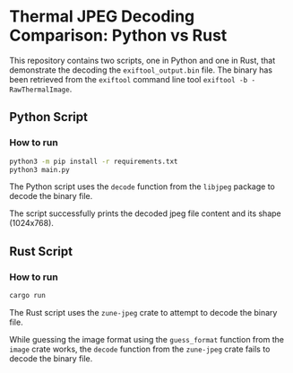 # Thermal JPEG Decoding Comparison: Python vs Rust

This repository contains two scripts, one in Python and one in Rust, that demonstrate the decoding the `exiftool_output.bin` file. The binary has been retrieved from the `exiftool` command line tool `exiftool -b -RawThermalImage`.

## Python Script

### How to run

```bash
python3 -m pip install -r requirements.txt
python3 main.py
```

The Python script uses the `decode` function from the `libjpeg` package to decode the binary file.

The script successfully prints the decoded jpeg file content and its shape (1024x768).

## Rust Script

### How to run

```bash
cargo run
```

The Rust script uses the `zune-jpeg` crate to attempt to decode the binary file.

While guessing the image format using the `guess_format` function from the `image` crate works, the `decode` function from the `zune-jpeg` crate fails to decode the binary file.

